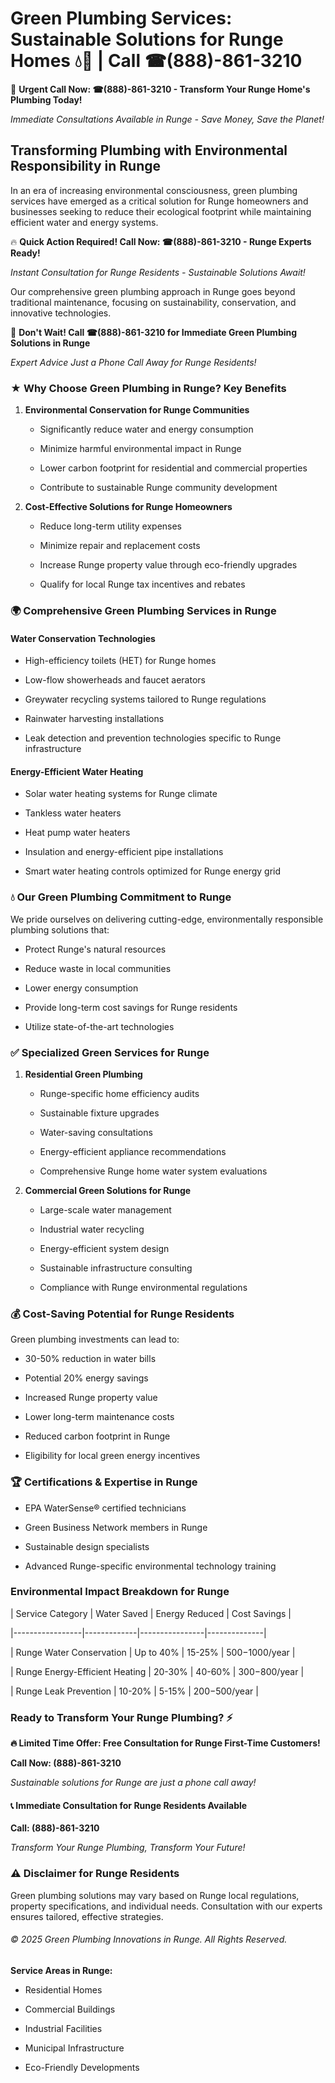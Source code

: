 # Green Plumbing Services: Sustainable Solutions for Runge Homes 💧🌿 | Call ☎(888)-861-3210

🚨 **Urgent Call Now: ☎(888)-861-3210 - Transform Your Runge Home's Plumbing Today!**
*Immediate Consultations Available in Runge - Save Money, Save the Planet!*

## Transforming Plumbing with Environmental Responsibility in Runge

In an era of increasing environmental consciousness, green plumbing services have emerged as a critical solution for Runge homeowners and businesses seeking to reduce their ecological footprint while maintaining efficient water and energy systems. 

🔥 **Quick Action Required! Call Now: ☎(888)-861-3210 - Runge Experts Ready!**
*Instant Consultation for Runge Residents - Sustainable Solutions Await!*

Our comprehensive green plumbing approach in Runge goes beyond traditional maintenance, focusing on sustainability, conservation, and innovative technologies.

🚨 **Don't Wait! Call ☎(888)-861-3210 for Immediate Green Plumbing Solutions in Runge**
*Expert Advice Just a Phone Call Away for Runge Residents!*

### ★ Why Choose Green Plumbing in Runge? Key Benefits

1. **Environmental Conservation for Runge Communities** 
   - Significantly reduce water and energy consumption
   - Minimize harmful environmental impact in Runge
   - Lower carbon footprint for residential and commercial properties
   - Contribute to sustainable Runge community development

2. **Cost-Effective Solutions for Runge Homeowners** 
   - Reduce long-term utility expenses
   - Minimize repair and replacement costs
   - Increase Runge property value through eco-friendly upgrades
   - Qualify for local Runge tax incentives and rebates

### 🌍 Comprehensive Green Plumbing Services in Runge

#### Water Conservation Technologies
- High-efficiency toilets (HET) for Runge homes
- Low-flow showerheads and faucet aerators
- Greywater recycling systems tailored to Runge regulations
- Rainwater harvesting installations
- Leak detection and prevention technologies specific to Runge infrastructure

#### Energy-Efficient Water Heating
- Solar water heating systems for Runge climate
- Tankless water heaters
- Heat pump water heaters
- Insulation and energy-efficient pipe installations
- Smart water heating controls optimized for Runge energy grid

### 💧 Our Green Plumbing Commitment to Runge

We pride ourselves on delivering cutting-edge, environmentally responsible plumbing solutions that:
- Protect Runge's natural resources
- Reduce waste in local communities
- Lower energy consumption
- Provide long-term cost savings for Runge residents
- Utilize state-of-the-art technologies

### ✅ Specialized Green Services for Runge

1. **Residential Green Plumbing**
   - Runge-specific home efficiency audits
   - Sustainable fixture upgrades
   - Water-saving consultations
   - Energy-efficient appliance recommendations
   - Comprehensive Runge home water system evaluations

2. **Commercial Green Solutions for Runge**
   - Large-scale water management
   - Industrial water recycling
   - Energy-efficient system design
   - Sustainable infrastructure consulting
   - Compliance with Runge environmental regulations

### 💰 Cost-Saving Potential for Runge Residents

Green plumbing investments can lead to:
- 30-50% reduction in water bills
- Potential 20% energy savings
- Increased Runge property value
- Lower long-term maintenance costs
- Reduced carbon footprint in Runge
- Eligibility for local green energy incentives

### 🏆 Certifications & Expertise in Runge

- EPA WaterSense® certified technicians
- Green Business Network members in Runge
- Sustainable design specialists
- Advanced Runge-specific environmental technology training

### Environmental Impact Breakdown for Runge

| Service Category | Water Saved | Energy Reduced | Cost Savings |
|-----------------|-------------|----------------|--------------|
| Runge Water Conservation | Up to 40% | 15-25% | $500-$1000/year |
| Runge Energy-Efficient Heating | 20-30% | 40-60% | $300-$800/year |
| Runge Leak Prevention | 10-20% | 5-15% | $200-$500/year |

### Ready to Transform Your Runge Plumbing? ⚡

**🔥 Limited Time Offer: Free Consultation for Runge First-Time Customers!**

**Call Now: (888)-861-3210**
*Sustainable solutions for Runge are just a phone call away!*

#### 📞 Immediate Consultation for Runge Residents Available

**Call: (888)-861-3210**
*Transform Your Runge Plumbing, Transform Your Future!*

### ⚠️ Disclaimer for Runge Residents

Green plumbing solutions may vary based on Runge local regulations, property specifications, and individual needs. Consultation with our experts ensures tailored, effective strategies.

###### © 2025 Green Plumbing Innovations in Runge. All Rights Reserved.

**Service Areas in Runge:** 
- Residential Homes
- Commercial Buildings
- Industrial Facilities
- Municipal Infrastructure
- Eco-Friendly Developments